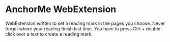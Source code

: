 AnchorMe WebExtension
=====================

WebExtension written to set a reading mark in the pages you choose. Never forget where your reading finish last time.
You have to press Ctrl + double click over a text to create a reading mark.